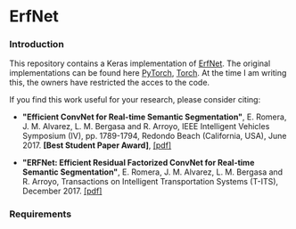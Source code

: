 # ErfNet
### Introduction

This repository contains a Keras implementation of [ErfNet](http://www.robesafe.uah.es/personal/eduardo.romera/pdfs/Romera17tits.pdf). The original implementations can be found here [PyTorch](https://github.com/Eromera/erfnet_pytorch), [Torch](https://github.com/Eromera/erfnet). At the time I am writing this, the owners have restricted the acces to the code.

If you find this work useful for your research, please consider citing:

 - **"Efficient ConvNet for Real-time Semantic Segmentation"**, E. Romera, J. M. Alvarez, L. M. Bergasa and R. Arroyo, IEEE Intelligent Vehicles Symposium (IV), pp. 1789-1794, Redondo Beach (California, USA), June 2017. 
**[Best Student Paper Award]**, [[pdf]](http://www.robesafe.uah.es/personal/eduardo.romera/pdfs/Romera17iv.pdf)

 - **"ERFNet: Efficient Residual Factorized ConvNet for Real-time Semantic Segmentation"**, E. Romera, J. M. Alvarez, L. M. Bergasa and R. Arroyo, Transactions on Intelligent Transportation Systems (T-ITS), December 2017. [[pdf]](http://www.robesafe.uah.es/personal/eduardo.romera/pdfs/Romera17tits.pdf)

### Requirements
